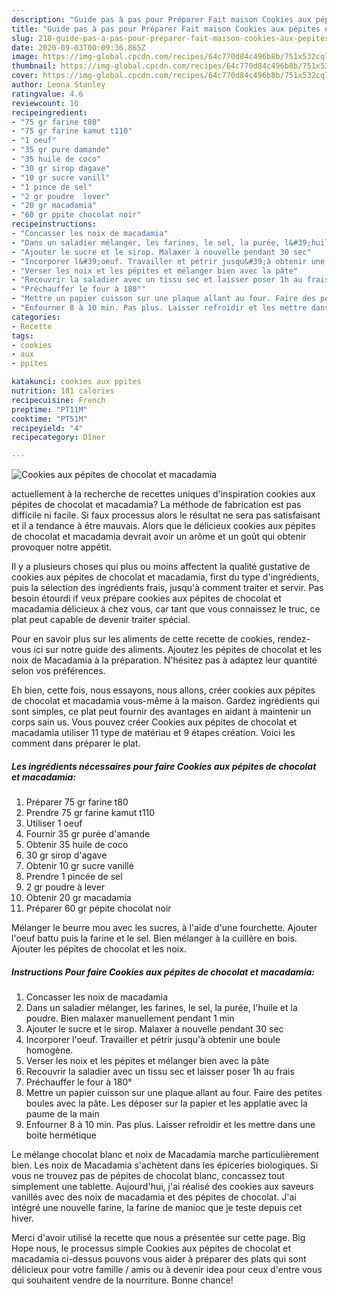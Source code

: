 ```yaml
---
description: "Guide pas à pas pour Préparer Fait maison Cookies aux pépites de chocolat et macadamia"
title: "Guide pas à pas pour Préparer Fait maison Cookies aux pépites de chocolat et macadamia"
slug: 218-guide-pas-a-pas-pour-preparer-fait-maison-cookies-aux-pepites-de-chocolat-et-macadamia
date: 2020-09-03T00:09:36.865Z
image: https://img-global.cpcdn.com/recipes/64c770d84c496b8b/751x532cq70/cookies-aux-pepites-de-chocolat-et-macadamia-photo-principale-de-la-recette.jpg
thumbnail: https://img-global.cpcdn.com/recipes/64c770d84c496b8b/751x532cq70/cookies-aux-pepites-de-chocolat-et-macadamia-photo-principale-de-la-recette.jpg
cover: https://img-global.cpcdn.com/recipes/64c770d84c496b8b/751x532cq70/cookies-aux-pepites-de-chocolat-et-macadamia-photo-principale-de-la-recette.jpg
author: Leona Stanley
ratingvalue: 4.6
reviewcount: 10
recipeingredient:
- "75 gr farine t80"
- "75 gr farine kamut t110"
- "1 oeuf"
- "35 gr pure damande"
- "35 huile de coco"
- "30 gr sirop dagave"
- "10 gr sucre vanill"
- "1 pince de sel"
- "2 gr poudre  lever"
- "20 gr macadamia"
- "60 gr ppite chocolat noir"
recipeinstructions:
- "Concasser les noix de macadamia"
- "Dans un saladier mélanger, les farines, le sel, la purée, l&#39;huile et la poudre. Bien malaxer manuellement pendant 1 min"
- "Ajouter le sucre et le sirop. Malaxer à nouvelle pendant 30 sec"
- "Incorporer l&#39;oeuf. Travailler et pétrir jusqu&#39;à obtenir une boule homogène."
- "Verser les noix et les pépites et mélanger bien avec la pâte"
- "Recouvrir la saladier avec un tissu sec et laisser poser 1h au frais"
- "Préchauffer le four à 180°"
- "Mettre un papier cuisson sur une plaque allant au four. Faire des petites boules avec la pâte. Les déposer sur la papier et les applatie avec la paume de la main"
- "Enfourner 8 à 10 min. Pas plus. Laisser refroidir et les mettre dans une boite hermétique"
categories:
- Recette
tags:
- cookies
- aux
- ppites

katakunci: cookies aux ppites 
nutrition: 181 calories
recipecuisine: French
preptime: "PT11M"
cooktime: "PT51M"
recipeyield: "4"
recipecategory: Dîner

---
```



![Cookies aux pépites de chocolat et macadamia](https://img-global.cpcdn.com/recipes/64c770d84c496b8b/751x532cq70/cookies-aux-pepites-de-chocolat-et-macadamia-photo-principale-de-la-recette.jpg)

actuellement à la recherche de recettes uniques d'inspiration cookies aux pépites de chocolat et macadamia? La méthode de fabrication est pas difficile ni facile. Si faux processus alors le résultat ne sera pas satisfaisant et il a tendance à être mauvais. Alors que le délicieux cookies aux pépites de chocolat et macadamia devrait avoir un arôme et un goût qui obtenir provoquer notre appétit.

Il y a plusieurs choses qui plus ou moins affectent la qualité gustative de cookies aux pépites de chocolat et macadamia, first du type d'ingrédients, puis la sélection des ingrédients frais, jusqu'à comment traiter et servir. Pas besoin étourdi if veux prépare cookies aux pépites de chocolat et macadamia délicieux à chez vous, car tant que vous connaissez le truc, ce plat peut capable de devenir traiter spécial.

Pour en savoir plus sur les aliments de cette recette de cookies, rendez-vous ici sur notre guide des aliments. Ajoutez les pépites de chocolat et les noix de Macadamia à la préparation. N&#39;hésitez pas à adaptez leur quantité selon vos préférences.


Eh bien, cette fois, nous essayons, nous allons, créer cookies aux pépites de chocolat et macadamia vous-même à la maison. Gardez ingrédients qui sont simples, ce plat peut fournir des avantages en aidant à maintenir un corps sain us. Vous pouvez créer Cookies aux pépites de chocolat et macadamia utiliser 11 type de matériau et 9 étapes création. Voici les comment dans préparer le plat.

<!--inarticleads1-->

##### Les ingrédients nécessaires pour faire Cookies aux pépites de chocolat et macadamia:

1. Préparer 75 gr farine t80
1. Prendre 75 gr farine kamut t110
1. Utiliser 1 oeuf
1. Fournir 35 gr purée d&#39;amande
1. Obtenir 35 huile de coco
1.  30 gr sirop d&#39;agave
1. Obtenir 10 gr sucre vanillé
1. Prendre 1 pincée de sel
1.  2 gr poudre à lever
1. Obtenir 20 gr macadamia
1. Préparer 60 gr pépite chocolat noir


Mélanger le beurre mou avec les sucres, à l&#39;aide d&#39;une fourchette. Ajouter l&#39;oeuf battu puis la farine et le sel. Bien mélanger à la cuillère en bois. Ajouter les pépites de chocolat et les noix. 

<!--inarticleads2-->

##### Instructions Pour faire Cookies aux pépites de chocolat et macadamia:

1. Concasser les noix de macadamia
1. Dans un saladier mélanger, les farines, le sel, la purée, l&#39;huile et la poudre. Bien malaxer manuellement pendant 1 min
1. Ajouter le sucre et le sirop. Malaxer à nouvelle pendant 30 sec
1. Incorporer l&#39;oeuf. Travailler et pétrir jusqu&#39;à obtenir une boule homogène.
1. Verser les noix et les pépites et mélanger bien avec la pâte
1. Recouvrir la saladier avec un tissu sec et laisser poser 1h au frais
1. Préchauffer le four à 180°
1. Mettre un papier cuisson sur une plaque allant au four. Faire des petites boules avec la pâte. Les déposer sur la papier et les applatie avec la paume de la main
1. Enfourner 8 à 10 min. Pas plus. Laisser refroidir et les mettre dans une boite hermétique


Le mélange chocolat blanc et noix de Macadamia marche particulièrement bien. Les noix de Macadamia s&#39;achètent dans les épiceries biologiques. Si vous ne trouvez pas de pépites de chocolat blanc, concassez tout simplement une tablette. Aujourd&#39;hui, j&#39;ai réalisé des cookies aux saveurs vanillés avec des noix de macadamia et des pépites de chocolat. J&#39;ai intégré une nouvelle farine, la farine de manioc que je teste depuis cet hiver. 


Merci d'avoir utilisé la recette que nous a présentée sur cette page. Big Hope nous, le processus simple Cookies aux pépites de chocolat et macadamia ci-dessus pouvons vous aider à préparer des plats qui sont délicieux pour votre famille / amis ou à devenir idea pour ceux d'entre vous qui souhaitent vendre de la nourriture. Bonne chance!
